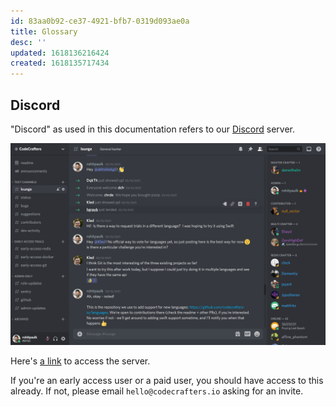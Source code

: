```yaml
---
id: 83aa0b92-ce37-4921-bfb7-0319d093ae0a
title: Glossary
desc: ''
updated: 1618136216424
created: 1618135717434
---
```


## Discord

"Discord" as used in this documentation refers to our [Discord](https://discord.com/) server.

![](/assets/images/discord-preview.png)

Here's [a link](https://discord.com/channels/673463293901537291/673463294543003680) to access the server.

If you're an early access user or a paid user, you should have access to this already. If not, please email `hello@codecrafters.io` asking for an invite.
